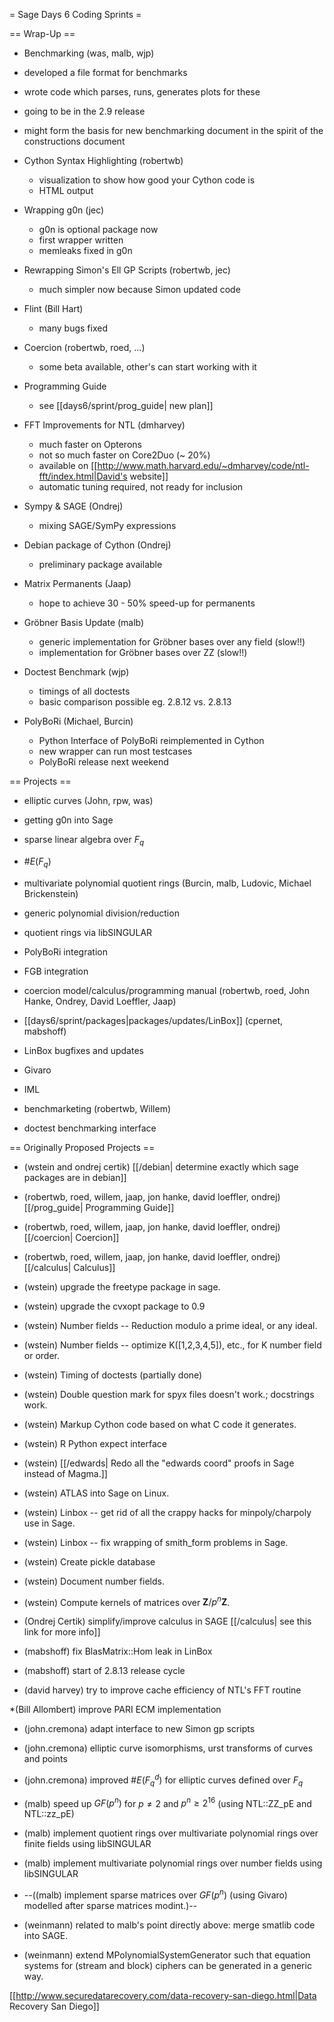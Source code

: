 = Sage Days 6 Coding Sprints =

== Wrap-Up ==
 *  Benchmarking (was, malb, wjp)
   * developed a file format for benchmarks
   * wrote code which parses, runs, generates plots for these
   * going to be in the 2.9 release
   * might form the basis for new benchmarking document in the spirit of the constructions document

 * Cython Syntax Highlighting (robertwb)
   * visualization to show how good your Cython code is
   * HTML output

 * Wrapping g0n (jec)
   * g0n is optional package now
   * first wrapper written
   * memleaks fixed in g0n

 * Rewrapping Simon's Ell GP Scripts (robertwb, jec)
   * much simpler now because Simon updated code

 * Flint (Bill Hart)
   * many bugs fixed

 * Coercion (robertwb, roed, ...)
   * some beta available, other's can start working with it

 * Programming Guide
   * see [[days6/sprint/prog_guide| new plan]]

 * FFT Improvements for NTL (dmharvey)
   * much faster on Opterons
   * not so much faster on Core2Duo (~ 20%)
   * available on [[http://www.math.harvard.edu/~dmharvey/code/ntl-fft/index.html|David's website]]
   * automatic tuning required, not ready for inclusion

 * Sympy & SAGE (Ondrej)
   * mixing SAGE/SymPy expressions
  
 * Debian package of Cython (Ondrej)
   * preliminary package available

 * Matrix Permanents (Jaap)
   * hope to achieve 30 - 50% speed-up for permanents

 * Gröbner Basis Update (malb)
   * generic implementation for Gröbner bases over any field (slow!!)
   * implementation for Gröbner bases over ZZ (slow!!)

 * Doctest Benchmark (wjp)
   * timings of all doctests
   * basic comparison possible eg. 2.8.12 vs. 2.8.13

 * PolyBoRi (Michael, Burcin)
   * Python Interface of PolyBoRi reimplemented in Cython
   * new wrapper can run most testcases
   * PolyBoRi release next weekend

== Projects ==
 * elliptic curves (John, rpw, was)
  * getting g0n into Sage
  * sparse linear algebra over $F_q$
  * $\#E(F_q)$

 * multivariate polynomial quotient rings (Burcin, malb, Ludovic, Michael Brickenstein)
  * generic polynomial division/reduction
  * quotient rings via libSINGULAR
  * PolyBoRi integration
  * FGB integration

 * coercion model/calculus/programming manual (robertwb, roed, John Hanke, Ondrey, David Loeffler, Jaap)

 * [[days6/sprint/packages|packages/updates/LinBox]] (cpernet, mabshoff)
  * LinBox bugfixes and updates
  * Givaro
  * IML

 * benchmarketing (robertwb, Willem)
  * doctest benchmarking interface


== Originally Proposed Projects ==

 * (wstein and ondrej certik) [[/debian| determine exactly which sage packages are in debian]]

 * (robertwb, roed, willem, jaap, jon hanke, david loeffler, ondrej) [[/prog_guide| Programming Guide]]

 * (robertwb, roed, willem, jaap, jon hanke, david loeffler, ondrej) [[/coercion| Coercion]]

 * (robertwb, roed, willem, jaap, jon hanke, david loeffler, ondrej) [[/calculus| Calculus]]

 * (wstein) upgrade the freetype package in sage.

 * (wstein) upgrade the cvxopt package to 0.9

 * (wstein) Number fields -- Reduction modulo a prime ideal, or any ideal.

 * (wstein) Number fields -- optimize K([1,2,3,4,5]), etc., for K number field or order.

 * (wstein) Timing of doctests (partially done)

 * (wstein) Double question mark for spyx files doesn't work.; docstrings work.

 * (wstein) Markup Cython code based on what C code it generates.

 * (wstein) R Python expect interface

 * (wstein) [[/edwards| Redo all the "edwards coord" proofs in Sage instead of Magma.]]  

 * (wstein) ATLAS into Sage on Linux.

 * (wstein) Linbox -- get rid of all the crappy hacks for minpoly/charpoly use in Sage.

 * (wstein) Linbox -- fix wrapping of smith_form problems in Sage.

 * (wstein) Create pickle database

 * (wstein) Document number fields.

 * (wstein) Compute kernels of matrices over $\mathbf{Z}/p^n\mathbf{Z}$.

 * (Ondrej Certik) simplify/improve calculus in SAGE [[/calculus| see this link for more info]]

 * (mabshoff) fix BlasMatrix::Hom leak in LinBox

 * (mabshoff) start of 2.8.13 release cycle

 * (david harvey) try to improve cache efficiency of NTL's FFT routine

 *(Bill Allombert) improve PARI ECM implementation

 * (john.cremona) adapt interface to new Simon gp scripts

 * (john.cremona) elliptic curve isomorphisms, urst transforms of curves and points

 * (john.cremona) improved $\#E(F_q^d)$ for elliptic curves defined over $F_q$

 * (malb) speed up $GF(p^n)$ for $p \neq 2$ and $p^n \geq 2^{16}$ (using NTL::ZZ_pE and NTL::zz_pE)

 * (malb) implement quotient rings over multivariate polynomial rings over finite fields using libSINGULAR

 * (malb) implement multivariate polynomial rings over number fields using libSINGULAR

 * --((malb) implement sparse matrices over $GF(p^n)$ (using Givaro) modelled after sparse matrices modint.)--

 * (weinmann) related to malb's point directly above: merge smatlib code into SAGE.

 * (weinmann) extend MPolynomialSystemGenerator such that equation systems for (stream and block) ciphers can be generated in a generic way.

[[http://www.securedatarecovery.com/data-recovery-san-diego.html|Data Recovery San Diego]]
